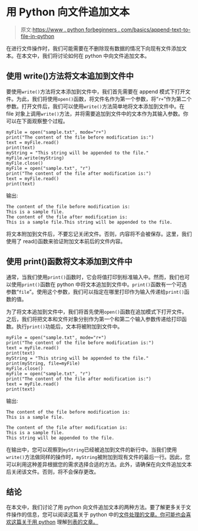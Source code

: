 # 用 Python 向文件追加文本

> 原文:[https://www . python forbeginners . com/basics/append-text-to-file-in-python](https://www.pythonforbeginners.com/basics/append-text-to-file-in-python)

在进行文件操作时，我们可能需要在不删除现有数据的情况下向现有文件添加文本。在本文中，我们将讨论如何在 python 中向文件追加文本。

## 使用 write()方法将文本追加到文件中

要使用`write()`方法将文本添加到文件中，我们首先需要在 append 模式下打开文件。为此，我们将使用`open()`函数，将文件名作为第一个参数，将“`r+`”作为第二个参数。打开文件后，我们可以使用`write()`方法简单地将文本添加到文件中。在 file 对象上调用`write()`方法，并将需要追加到文件中的文本作为其输入参数。你可以在下面观察整个过程。

```
myFile = open("sample.txt", mode="r+")
print("The content of the file before modification is:")
text = myFile.read()
print(text)
myString = "This string will be appended to the file."
myFile.write(myString)
myFile.close()
myFile = open("sample.txt", "r")
print("The content of the file after modification is:")
text = myFile.read()
print(text)
```

输出:

```
The content of the file before modification is:
This is a sample file.
The content of the file after modification is:
This is a sample file.This string will be appended to the file.
```

将文本附加到文件后，不要忘记关闭文件。否则，内容将不会被保存。这里，我们使用了 read()函数来验证附加文本前后的文件内容。

## 使用 print()函数将文本添加到文件中

通常，当我们使用`print()`函数时，它会将值打印到标准输入中。然而，我们也可以使用`print()`函数在 python 中将文本追加到文件中。`print()`函数有一个可选参数“`file`”。使用这个参数，我们可以指定在哪里打印作为输入传递给`print()`函数的值。

为了将文本追加到文件中，我们将首先使用`open()`函数在追加模式下打开文件。之后，我们将把文本和文件对象分别作为第一个和第二个输入参数传递给打印函数。执行`print()`功能后，文本将被附加到文件中。

```
myFile = open("sample.txt", mode="r+")
print("The content of the file before modification is:")
text = myFile.read()
print(text)
myString = "This string will be appended to the file."
print(myString, file=myFile)
myFile.close()
myFile = open("sample.txt", "r")
print("The content of the file after modification is:")
text = myFile.read()
print(text)
```

输出:

```
The content of the file before modification is:
This is a sample file.

The content of the file after modification is:
This is a sample file.
This string will be appended to the file.
```

在输出中，您可以观察到`myString`已经被追加到文件的新行中。当我们使用`write()`方法做同样的操作时，`myString`被附加到现有文件的最后一行。因此，您可以利用这种差异根据您的需求选择合适的方法。此外，请确保在向文件追加文本后关闭该文件。否则，将不会保存更改。

## 结论

在本文中，我们讨论了用 python 向文件追加文本的两种方法。要了解更多关于文件操作的信息，您可以阅读这篇关于 python 中的[文件处理的文章。你可能也会喜欢这篇关于用 python](https://www.pythonforbeginners.com/filehandling/file-handling-in-python) 理解[列表的文章。](https://www.pythonforbeginners.com/basics/list-comprehensions-in-python)